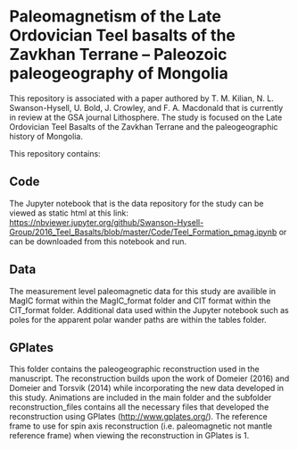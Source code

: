 # Paleomagnetism of the Late Ordovician Teel basalts of the Zavkhan Terrane – Paleozoic paleogeography of Mongolia
This repository is associated with a paper authored by T. M. Kilian, N. L. Swanson-Hysell, U. Bold, J. Crowley, and F. A. Macdonald that is currently in review at the GSA journal Lithosphere. The study is focused on the Late Ordovician  Teel Basalts of the Zavkhan Terrane and the paleogeographic history of Mongolia. 

This repository contains:

## Code

The Jupyter notebook that is the data repository for the study can be viewed as static html at this link: https://nbviewer.jupyter.org/github/Swanson-Hysell-Group/2016_Teel_Basalts/blob/master/Code/Teel_Formation_pmag.ipynb
or can be downloaded from this notebook and run.

## Data
 The measurement level paleomagnetic data for this study are availible in MagIC format within the MagIC_format folder and CIT format within the CIT_format folder. Additional data used within the Jupyter notebook such as poles for the apparent polar wander paths are within the tables folder.

## GPlates

This folder contains the paleogeographic reconstruction used in the manuscript. The reconstruction builds upon the work of Domeier (2016) and Domeier and Torsvik (2014) while incorporating the new data developed in this study. Animations are included in the main folder and the subfolder reconstruction_files contains all the necessary files that developed the reconstruction using GPlates (http://www.gplates.org/). The reference frame to use for spin axis reconstruction (i.e. paleomagnetic not mantle reference frame) when viewing the reconstruction in GPlates is 1.
